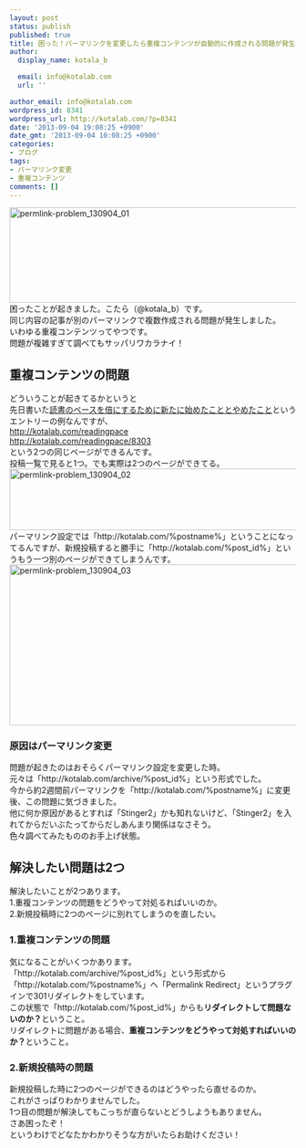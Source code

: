 ```yaml
---
layout: post
status: publish
published: true
title: 困った！パーマリンクを変更したら重複コンテンツが自動的に作成される問題が発生！
author:
  display_name: kotala_b

  email: info@kotalab.com
  url: ''

author_email: info@kotalab.com
wordpress_id: 8341
wordpress_url: http://kotalab.com/?p=8341
date: '2013-09-04 19:08:25 +0900'
date_gmt: '2013-09-04 10:08:25 +0900'
categories:
- ブログ
tags:
- パーマリンク変更
- 重複コンテンツ
comments: []
---
```

<p><img src="http://kotalab.com/wp-content/uploads/permlink-problem_130904_01-546x167.jpg" alt="permlink-problem_130904_01" width="546" height="167" class="alignnone size-large wp-image-8345" /><br />
困ったことが起きました。こたら（@kotala_b）です。<br />
同じ内容の記事が別のパーマリンクで複数作成される問題が発生しました。<br />
いわゆる重複コンテンツってやつです。<br />
問題が複雑すぎて調べてもサッパリワカラナイ！<br />
<!--more--></p>
<h2>重複コンテンツの問題</h2>
<p>どういうことが起きてるかというと<br />
先日書いた<a href="http://kotalab.com/readingpace" title="読書のペースを倍にするために新たに始めたこととやめたこと" target="_blank">読書のペースを倍にするために新たに始めたこととやめたこと</a>というエントリーの例なんですが、<br />
<a href="http://kotalab.com/readingpace" title="読書のペースを倍にするために新たに始めたこととやめたこと" target="_blank">http://kotalab.com/readingpace</a><br />
<a href="http://kotalab.com/readingpace/8303" title="読書のペースを倍にするために新たに始めたこととやめたこと" target="_blank">http://kotalab.com/readingpace/8303</a><br />
という2つの同じページができるんです。<br />
投稿一覧で見ると1つ。でも実際は2つのページができてる。<br />
<img src="http://kotalab.com/wp-content/uploads/permlink-problem_130904_02-546x108.jpg" alt="permlink-problem_130904_02" width="546" height="108" class="alignnone size-large wp-image-8347" /><br />
パーマリンク設定では「http://kotalab.com/%postname%」ということになってるんですが、新規投稿すると勝手に「http://kotalab.com/%post_id%」というもう一つ別のページができてしまうんです。<br />
<img src="http://kotalab.com/wp-content/uploads/permlink-problem_130904_03-546x282.jpg" alt="permlink-problem_130904_03" width="546" height="282" class="alignnone size-large wp-image-8346" /></p>
<h3>原因はパーマリンク変更</h3>
<p>問題が起きたのはおそらくパーマリンク設定を変更した時。<br />
元々は「http://kotalab.com/archive/%post_id%」という形式でした。<br />
今から約2週間前パーマリンクを「http://kotalab.com/%postname%」に変更後、この問題に気づきました。<br />
他に何か原因があるとすれば「Stinger2」かも知れないけど、「Stinger2」を入れてからだいぶたってからだしあんまり関係はなさそう。<br />
色々調べてみたもののお手上げ状態。</p>
<h2>解決したい問題は2つ</h2>
<p>解決したいことが2つあります。<br />
1.重複コンテンツの問題をどうやって対処るればいいのか。<br />
2.新規投稿時に2つのページに別れてしまうのを直したい。</p>
<h3>1.重複コンテンツの問題</h3>
<p>気になることがいくつかあります。<br />
「http://kotalab.com/archive/%post_id%」という形式から「http://kotalab.com/%postname%」へ「Permalink Redirect」というプラグインで301リダイレクトをしています。<br />
この状態で「http://kotalab.com/%post_id%」からも<strong>リダイレクトして問題ないのか？</strong>ということ。<br />
リダイレクトに問題がある場合、<strong>重複コンテンツをどうやって対処すればいいのか？</strong>ということ。</p>
<h3>2.新規投稿時の問題</h3>
<p>新規投稿した時に2つのページができるのはどうやったら直せるのか。<br />
これがさっぱりわかりませんでした。<br />
1つ目の問題が解決してもこっちが直らないとどうしようもありません。<br />
さあ困ったぞ！<br />
というわけでどなたかわかりそうな方がいたらお助けください！</p>
